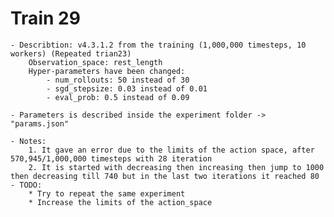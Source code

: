 # Train 29
	
	- Describtion: v4.3.1.2 from the training (1,000,000 timesteps, 10 workers) (Repeated trian23)
		Observation_space: rest_length
		Hyper-parameters have been changed:
			- num_rollouts: 50 instead of 30
			- sgd_stepsize: 0.03 instead of 0.01
			- eval_prob: 0.5 instead of 0.09

	- Parameters is described inside the experiment folder -> "params.json"

	- Notes:
		1. It gave an error due to the limits of the action space, after 570,945/1,000,000 timesteps with 28 iteration
		2. It is started with decreasing then increasing then jump to 1000 then decreasing till 740 but in the last two iterations it reached 80
	- TODO:
		* Try to repeat the same experiment
		* Increase the limits of the action_space
